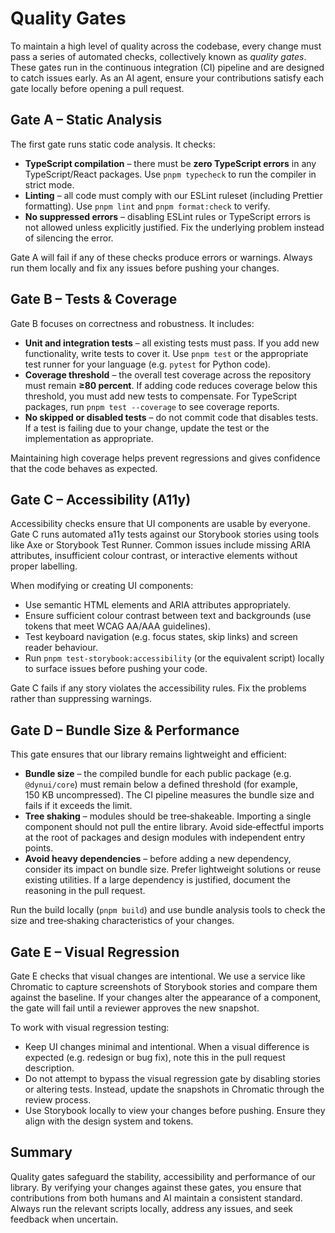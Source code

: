 # Quality Gates

To maintain a high level of quality across the codebase, every change must pass a series of automated checks, collectively known as *quality gates*.  These gates run in the continuous integration (CI) pipeline and are designed to catch issues early.  As an AI agent, ensure your contributions satisfy each gate locally before opening a pull request.

## Gate A – Static Analysis

The first gate runs static code analysis.  It checks:

* **TypeScript compilation** – there must be **zero TypeScript errors** in any TypeScript/React packages.  Use `pnpm typecheck` to run the compiler in strict mode.
* **Linting** – all code must comply with our ESLint ruleset (including Prettier formatting).  Use `pnpm lint` and `pnpm format:check` to verify.
* **No suppressed errors** – disabling ESLint rules or TypeScript errors is not allowed unless explicitly justified.  Fix the underlying problem instead of silencing the error.

Gate A will fail if any of these checks produce errors or warnings.  Always run them locally and fix any issues before pushing your changes.

## Gate B – Tests & Coverage

Gate B focuses on correctness and robustness.  It includes:

* **Unit and integration tests** – all existing tests must pass.  If you add new functionality, write tests to cover it.  Use `pnpm test` or the appropriate test runner for your language (e.g. `pytest` for Python code).
* **Coverage threshold** – the overall test coverage across the repository must remain **≥80 percent**.  If adding code reduces coverage below this threshold, you must add new tests to compensate.  For TypeScript packages, run `pnpm test --coverage` to see coverage reports.
* **No skipped or disabled tests** – do not commit code that disables tests.  If a test is failing due to your change, update the test or the implementation as appropriate.

Maintaining high coverage helps prevent regressions and gives confidence that the code behaves as expected.

## Gate C – Accessibility (A11y)

Accessibility checks ensure that UI components are usable by everyone.  Gate C runs automated a11y tests against our Storybook stories using tools like Axe or Storybook Test Runner.  Common issues include missing ARIA attributes, insufficient colour contrast, or interactive elements without proper labelling.

When modifying or creating UI components:

* Use semantic HTML elements and ARIA attributes appropriately.
* Ensure sufficient colour contrast between text and backgrounds (use tokens that meet WCAG AA/AAA guidelines).
* Test keyboard navigation (e.g. focus states, skip links) and screen reader behaviour.
* Run `pnpm test-storybook:accessibility` (or the equivalent script) locally to surface issues before pushing your code.

Gate C fails if any story violates the accessibility rules.  Fix the problems rather than suppressing warnings.

## Gate D – Bundle Size & Performance

This gate ensures that our library remains lightweight and efficient:

* **Bundle size** – the compiled bundle for each public package (e.g. `@dynui/core`) must remain below a defined threshold (for example, 150 KB uncompressed).  The CI pipeline measures the bundle size and fails if it exceeds the limit.
* **Tree shaking** – modules should be tree‑shakeable.  Importing a single component should not pull the entire library.  Avoid side‑effectful imports at the root of packages and design modules with independent entry points.
* **Avoid heavy dependencies** – before adding a new dependency, consider its impact on bundle size.  Prefer lightweight solutions or reuse existing utilities.  If a large dependency is justified, document the reasoning in the pull request.

Run the build locally (`pnpm build`) and use bundle analysis tools to check the size and tree‑shaking characteristics of your changes.

## Gate E – Visual Regression

Gate E checks that visual changes are intentional.  We use a service like Chromatic to capture screenshots of Storybook stories and compare them against the baseline.  If your changes alter the appearance of a component, the gate will fail until a reviewer approves the new snapshot.

To work with visual regression testing:

* Keep UI changes minimal and intentional.  When a visual difference is expected (e.g. redesign or bug fix), note this in the pull request description.
* Do not attempt to bypass the visual regression gate by disabling stories or altering tests.  Instead, update the snapshots in Chromatic through the review process.
* Use Storybook locally to view your changes before pushing.  Ensure they align with the design system and tokens.

## Summary

Quality gates safeguard the stability, accessibility and performance of our library.  By verifying your changes against these gates, you ensure that contributions from both humans and AI maintain a consistent standard.  Always run the relevant scripts locally, address any issues, and seek feedback when uncertain.
